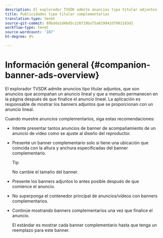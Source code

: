 ```yaml
---
description: El explorador TVSDK admite anuncios tipo titular adjuntos, que son anuncios que acompañan un anuncio lineal y que a menudo permanecen en la página después de que finalice el anuncio lineal. La aplicación es responsable de mostrar los banners adjuntos que se proporcionan con un anuncio lineal.
title: Publicidades tipo titular complementarias
translation-type: tm+mt
source-git-commit: 89bdda1d4bd5c126f19ba75a819942df901183d1
workflow-type: tm+mt
source-wordcount: '187'
ht-degree: 0%

---
```



# Información general {#companion-banner-ads-overview}

El explorador TVSDK admite anuncios tipo titular adjuntos, que son anuncios que acompañan un anuncio lineal y que a menudo permanecen en la página después de que finalice el anuncio lineal. La aplicación es responsable de mostrar los banners adjuntos que se proporcionan con un anuncio lineal.

Cuando muestre anuncios complementarios, siga estas recomendaciones:

* Intente presentar tantos anuncios de banner de acompañamiento de un anuncio de vídeo como se ajuste al diseño del reproductor.
* Presente un banner complementario solo si tiene una ubicación que coincida con la altura y anchura especificadas del banner complementario.

   >[!TIP]
   >
   >No cambie el tamaño del banner.

* Presente los banners adjuntos lo antes posible después de que comience el anuncio.
* No superponga el contenedor principal de anuncios/vídeos con banners complementarios.
* Continúe mostrando banners complementarios una vez que finalice el anuncio.

   El estándar es mostrar cada banner complementario hasta que tenga un reemplazo para este banner.

